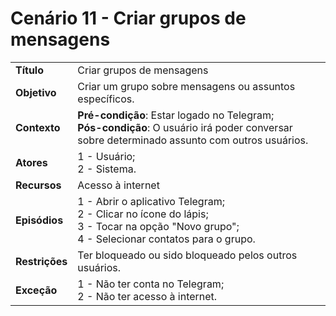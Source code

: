 # Cenário 11 - Criar grupos de mensagens

|                |                                                                                                                                                     |
| -------------- | :-------------------------------------------------------------------------------------------------------------------------------------------------- |
| **Título**     | Criar grupos de mensagens                                                                                                                           |
| **Objetivo**   | Criar um grupo sobre mensagens ou assuntos específicos.                                                                                             |
| **Contexto**   | **Pré-condição**: Estar logado no Telegram;<br>**Pós-condição**: O usuário irá poder conversar sobre determinado assunto com outros usuários.       |
| **Atores**     | 1 - Usuário;<br> 2 - Sistema.                                                                                                                       |
| **Recursos**   | Acesso à internet <br>                                                                                                                              |
| **Episódios**  | 1 - Abrir o aplicativo Telegram; <br> 2 - Clicar no ícone do lápis; <br>3 - Tocar na opção "Novo grupo"; <br> 4 - Selecionar contatos para o grupo. |
| **Restrições** | Ter bloqueado ou sido bloqueado pelos outros usuários.                                                                                              |
| **Exceção**    | 1 - Não ter conta no Telegram;<br> 2 - Não ter acesso à internet.                                                                                   |
